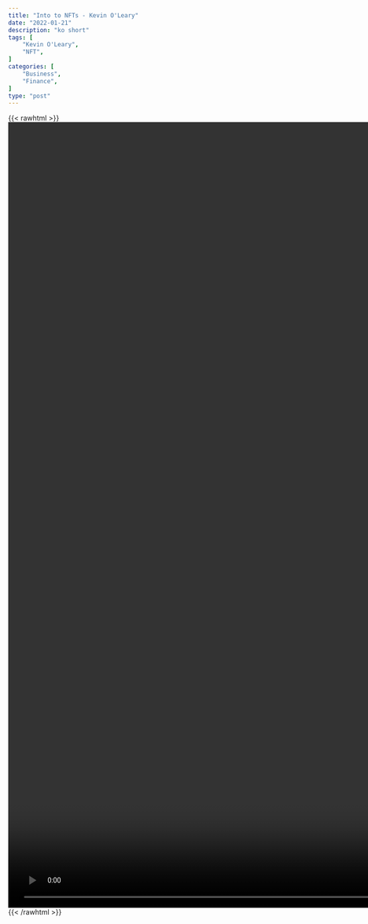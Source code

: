 ```yaml
---
title: "Into to NFTs - Kevin O'Leary"
date: "2022-01-21"
description: "ko short"
tags: [
    "Kevin O'Leary",
    "NFT",
]
categories: [
    "Business",
    "Finance",
]
type: "post"
---
```

{{< rawhtml >}}
    <video style="height:40vh;width:auto" overflow="hidden" controls>
        <source src="https://clips.dev00ps.com/Kevin%20O%27Leary/nfts.mp4" type="video/mp4"> 
    </video>
{{< /rawhtml >}}